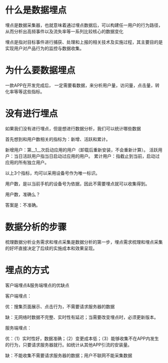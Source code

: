 # 什么是数据埋点

埋点是数据采集器，也就意味着通过埋点数据后，可以构建任一用户的行为路径，从而分析出高频事件以及流失率等一系列比较核心的数据变化


埋点是指对目标事件进行捕获、处理和上报的相关技术及实施过程，其主要目的是实现用户对产品行为的监控与数据收集。

# 为什么要数据埋点
一款APP在开发完成后， 一定需要看数据，来分析用户量，访问量，点击量，转化率等等这些指标。



# 没有进行埋点

如果我们没有进行埋点，但是想进行数据分析，我们可以统计哪些数据

首先想到和用户数相关的指标为：新增、活跃和累计。

新增用户：第__1__次启动应用的用户（卸载后重新安装，不会重新计算）。
活跃用户：当日活跃用户指当日启动过应用的用户。
累计用户：指截止到当前，启动过应用的所有独立用户。

以上3个指标，均可以采用设备号作为唯一标识。


用户数，是以当前手机的设备号为依据，因此不需要埋点就可以收集得到。


用户数，准确么？

答案是：不准确。


# 数据分析的步骤

梳理数据分析业务需求和埋点采集是数据分析的第一步，埋点需求梳理和埋点采集的好坏直接决定了后续的实施成本和效果呈现。

# 埋点的方式

客户端埋点&服务端埋点的优缺点

客户端埋点：

优：搜集页面展示、点击行为，不需要请求服务器的数据

缺：无网络时数据不完整、实时性有延迟；当需要改变埋点时，必须更新版本。

服务端埋点：

优：（1）实时性好，数据准确；（2）变更成本低；（3）能够收集不在APP内发生的行为，只要请求服务器就行。如统计从其他APP引流的安装量。

缺：不能收集不需要请求服务器的数据；用户不联网不能采集数据


